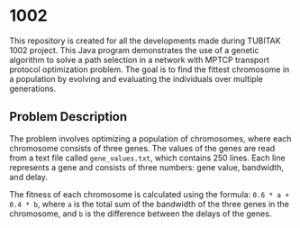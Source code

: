 # 1002
This repository is created for all the developments made during TUBITAK 1002 project.
This Java program demonstrates the use of a genetic algorithm to solve a path selection in a network with MPTCP transport protocol optimization problem. The goal is to find the fittest chromosome in a population by evolving and evaluating the individuals over multiple generations.

## Problem Description

The problem involves optimizing a population of chromosomes, where each chromosome consists of three genes. The values of the genes are read from a text file called `gene_values.txt`, which contains 250 lines. Each line represents a gene and consists of three numbers: gene value, bandwidth, and delay.

The fitness of each chromosome is calculated using the formula: `0.6 * a + 0.4 * b`, where `a` is the total sum of the bandwidth of the three genes in the chromosome, and `b` is the difference between the delays of the genes.
